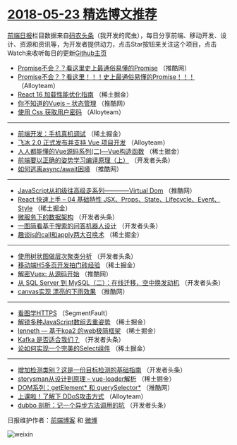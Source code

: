 # [2018-05-23 精选博文推荐](http://hao.caibaojian.com/date/2018/05/23)

[前端日报](http://caibaojian.com/c/news)栏目数据来自[码农头条](http://hao.caibaojian.com/)（我开发的爬虫），每日分享前端、移动开发、设计、资源和资讯等，为开发者提供动力，点击Star按钮来关注这个项目，点击Watch来收听每日的更新[Github主页](https://github.com/kujian/frontendDaily)
* [Promise不会？？看这里史上最通俗易懂的Promise](http://hao.caibaojian.com/75261.html) （推酷网）
* [Promise不会？？看这里！！！史上最通俗易懂的Promise！！！](http://hao.caibaojian.com/75303.html) （Alloyteam）
* [React 16 加载性能优化指南](http://hao.caibaojian.com/75188.html) （稀土掘金）
* [你不知道的Vuejs &#8211; 状态管理](http://hao.caibaojian.com/75262.html) （推酷网）
* [使用 Css 获取用户密码](http://hao.caibaojian.com/75301.html) （Alloyteam）

***
* [前端开发：手机真机调试](http://hao.caibaojian.com/75184.html) （稀土掘金）
* [飞冰 2.0 正式发布并支持 Vue 项目开发](http://hao.caibaojian.com/75304.html) （Alloyteam）
* [人人都能懂的Vue源码系列(二)—Vue构造函数](http://hao.caibaojian.com/75185.html) （稀土掘金）
* [前端要以正确的姿势学习编译原理（上）](http://hao.caibaojian.com/75210.html) （开发者头条）
* [如何逃离async/await困境](http://hao.caibaojian.com/75263.html) （推酷网）

***
* [JavaScript从初级往高级走系列————Virtual Dom](http://hao.caibaojian.com/75255.html) （推酷网）
* [React 快速上手 &#8211; 04 基础特性 JSX、Props、State、Lifecycle、Event、Style](http://hao.caibaojian.com/75182.html) （稀土掘金）
* [微服务下的数据架构](http://hao.caibaojian.com/75206.html) （开发者头条）
* [一图简看基于搜索的问答机器人设计](http://hao.caibaojian.com/75207.html) （开发者头条）
* [趣谈js的call和apply两大召唤术](http://hao.caibaojian.com/75175.html) （稀土掘金）

***
* [使用树状图做层次聚类分析](http://hao.caibaojian.com/75223.html) （开发者头条）
* [移动端H5多页开发拍门砖经验](http://hao.caibaojian.com/75187.html) （稀土掘金）
* [解密Vuex: 从源码开始](http://hao.caibaojian.com/75259.html) （推酷网）
* [从 SQL Server 到 MySQL（二）：在线迁移，空中换发动机](http://hao.caibaojian.com/75211.html) （开发者头条）
* [canvas实现 漂亮的下雨效果](http://hao.caibaojian.com/75260.html) （推酷网）

***
* [看图学HTTPS](http://hao.caibaojian.com/75168.html) （SegmentFault）
* [解锁多种JavaScript数组去重姿势](http://hao.caibaojian.com/75180.html) （稀土掘金）
* [lenneth &#8212; 基于koa2 的web极简框架](http://hao.caibaojian.com/75172.html) （稀土掘金）
* [Kafka 是否适合我们？](http://hao.caibaojian.com/75215.html) （开发者头条）
* [论如何实现一个完美的Select组件](http://hao.caibaojian.com/75173.html) （稀土掘金）

***
* [增加检测类别？这是一份目标检测的基础指南](http://hao.caibaojian.com/75216.html) （开发者头条）
* [storysman从设计到原理 &#8211; vue-loader解析](http://hao.caibaojian.com/75183.html) （稀土掘金）
* [DOM系列：getElement* 和 querySelector*](http://hao.caibaojian.com/75254.html) （推酷网）
* [上课啦！了解下 DDoS攻击方式](http://hao.caibaojian.com/75302.html) （Alloyteam）
* [dubbo 剖析：记一个异步方法调用的坑](http://hao.caibaojian.com/75222.html) （开发者头条）

日报维护作者：[前端博客](http://caibaojian.com/) 和 [微博](http://caibaojian.com/go/weibo)

![weixin](https://user-images.githubusercontent.com/3055447/38468989-651132ac-3b80-11e8-8e6b-15122322a9d7.png)
